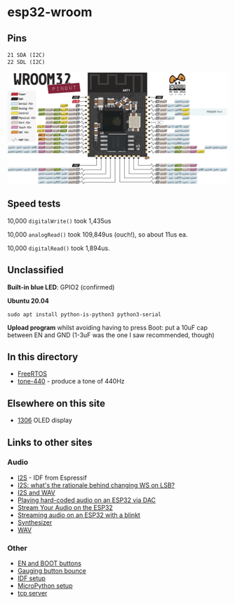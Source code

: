 # esp32-wroom


## Pins

```
21 SDA (I2C)
22 SDL (I2C)
```

![Diagram](wroom-pins.png)


## Speed tests

10,000 `digitalWrite()` took 1,435us

10,000 `analogRead()` took 109,849us (ouch!), so about 11us ea.

10,000 `digitalRead()` took 1,894us.

## Unclassified

**Built-in blue LED**: GPIO2 (confirmed)

**Ubuntu 20.04**
```
sudo apt install python-is-python3 python3-serial
```

**Upload program** whilst avoiding having to press Boot: 
put a 10uF cap between EN and GND (1-3uF was the one I saw 
recommended, though)


## In this directory

* [FreeRTOS](FreeRTOS)
* [tone-440](tone-440) - produce a tone of 440Hz


## Elsewhere on this site

* [1306](../1306) OLED display

## Links to other sites

### Audio

* [I2S](https://docs.espressif.com/projects/esp-idf/en/latest/api-reference/peripherals/i2s.html) - IDF from Espressif
* [I2S: what's the rationale behind changing WS on LSB?](https://www.raspberrypi.org/forums/viewtopic.php?f=44&t=243876)
* [I2S and WAV](http://www.iotsharing.com/2017/07/how-to-use-arduino-esp32-i2s-to-play-wav-music-from-sdcard.html?m=1)
* [Playing hard-coded audio on an ESP32 via DAC](https://gist.github.com/blippy/ee1b0f970c56d8eee7f54f796c5b20f1)
* [Stream Your Audio on the ESP32](https://www.hackster.io/julianfschroeter/stream-your-audio-on-the-esp32-2e4661)
* [Streaming audio on an ESP32 with a blinkt](https://gist.github.com/blippy/f9d008d7c6a7db1018bd3929f2352e12)
* [Synthesizer](https://www.youtube.com/watch?v=aShBEQNSTgA)
* [WAV](https://www.xtronical.com/basics/audio/digitised-speech-sound-esp32-playing-wavs/)

### Other

* [EN and BOOT buttons](https://esp32.com/viewtopic.php?t=5822)
* [Gauging button bounce](https://mcturra2000.wordpress.com/2019/06/11/gauging-button-bounce-on-an-esp32-using-atlast-forth/)
* [IDF setup](https://docs.espressif.com/projects/esp-idf/en/latest/get-started/#get-started-setup-toolchain)
* [MicroPython setup](http://micropython.org/download/#esp32)
* [tcp server](https://www.esp32.com/viewtopic.php?f=2&t=7791&p=49302#p49302)
